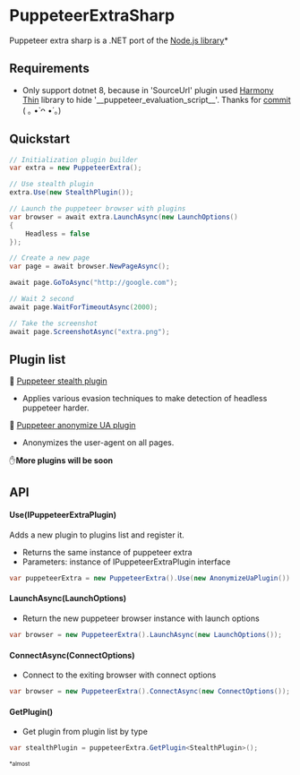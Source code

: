 # PuppeteerExtraSharp

Puppeteer extra sharp is a .NET port of the [Node.js library](https://github.com/berstend/puppeteer-extra/tree/master/packages/puppeteer-extra)*

## Requirements

- Only support dotnet 8, because in 'SourceUrl' plugin used [Harmony Thin](https://github.com/pardeike/Harmony) library
  to hide '\_\_puppeteer\_evaluation\_script\_\_'. Thanks for [commit](https://github.com/hardkoded/puppeteer-sharp/commit/e8a8133b22f2fe4c754cc8abf5cc6d506f5c9fcc) ( ｡ •̀ ᴖ •́ ｡)

## Quickstart

```c#
// Initialization plugin builder
var extra = new PuppeteerExtra(); 

// Use stealth plugin
extra.Use(new StealthPlugin());   

// Launch the puppeteer browser with plugins
var browser = await extra.LaunchAsync(new LaunchOptions()
{
    Headless = false
});

// Create a new page
var page = await browser.NewPageAsync();

await page.GoToAsync("http://google.com");

// Wait 2 second
await page.WaitForTimeoutAsync(2000);

// Take the screenshot
await page.ScreenshotAsync("extra.png");
```
## Plugin list

🏴 [Puppeteer stealth plugin](https://github.com/Overmiind/PuppeteerExtraSharp/tree/master/Plugins/ExtraStealth)
- Applies various evasion techniques to make detection of headless puppeteer harder.

📃 [Puppeteer anonymize UA plugin](https://github.com/Overmiind/PuppeteerExtraSharp/tree/master/Plugins/AnonymizeUa)
- Anonymizes the user-agent on all pages.


✋**More plugins will be soon**
## API

#### Use(IPuppeteerExtraPlugin)

Adds a new plugin to plugins list and register it.
- Returns the same instance of puppeteer extra
- Parameters: instance of IPuppeteerExtraPlugin interface
```c# 
var puppeteerExtra = new PuppeteerExtra().Use(new AnonymizeUaPlugin()).Use(new StealthPlugin());
```

#### LaunchAsync(LaunchOptions)

- Return the new puppeteer browser instance with launch options

```c#
var browser = new PuppeteerExtra().LaunchAsync(new LaunchOptions());
```

#### ConnectAsync(ConnectOptions)
- Connect to the exiting browser with connect options
```c#
var browser = new PuppeteerExtra().ConnectAsync(new ConnectOptions());
```

#### GetPlugin<T>()
- Get plugin from plugin list by type
```c# 
var stealthPlugin = puppeteerExtra.GetPlugin<StealthPlugin>();
```

<span style="font-size: 10px">*almost</span>